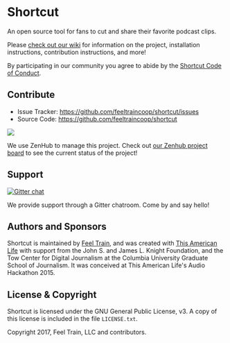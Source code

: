 Shortcut
========

An open source tool for fans to cut and share their favorite podcast clips. 

Please [check out our wiki](https://github.com/FeelTrainCoop/shortcut/wiki) for information on the project, installation instructions, contribution instructions, and more!

By participating in our community you agree to abide by the [Shortcut Code of Conduct](https://github.com/FeelTrainCoop/shortcut/wiki/Shortcut-Code-of-Conduct).

Contribute
----------

- Issue Tracker: https://github.com/feeltraincoop/shortcut/issues
- Source Code: https://github.com/feeltraincoop/shortcut

<a href="https://app.zenhub.com/workspace/o/feeltraincoop/shortcut/boards?repos=99033570"><img src="https://raw.githubusercontent.com/ZenHubIO/support/master/zenhub-badge.png"></a>

We use ZenHub to manage this project. Check out [our Zenhub project board](https://app.zenhub.com/workspace/o/feeltraincoop/shortcut/boards?repos=99033570) to see the current status of the project!

Support
-------

[![Gitter chat](https://badges.gitter.im/gitterHQ/gitter.png)](https://gitter.im/Shortcut-support/Lobby)

We provide support through a Gitter chatroom. Come by and say hello!

Authors and Sponsors
-------

Shortcut is maintained by [Feel Train](https://feeltrain.com), and was created with [This American Life](https://thisamericanlife.org) with support from the John S. and James L. Knight Foundation, and the Tow Center for Digital Journalism at the Columbia University Graduate School of Journalism. It was conceived at This American Life's Audio Hackathon 2015.

License & Copyright
-------

Shortcut is licensed under the GNU General Public License, v3. A copy of this license is included in the file `LICENSE.txt`.

Copyright 2017, Feel Train, LLC and contributors.
